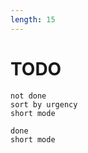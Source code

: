 ```yaml
---
length: 15
---
```


# TODO

```tasks
not done
sort by urgency
short mode
```

```tasks
done
short mode
```
